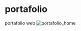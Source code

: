 # portafolio
portafolio web
![portafolio_home](https://user-images.githubusercontent.com/81062357/111912098-25ae9e80-8a36-11eb-8dcd-186a1ad4e743.PNG)


